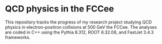 # QCD physics in the FCCee
This repository tracks the progress of my research project studying QCD physics in electron-positron collisions at 500 GeV the FCCee. The analyses are coded in C++ using the Pythia 8.312, ROOT 6.32.08, and FastJet 3.4.3 frameworks.